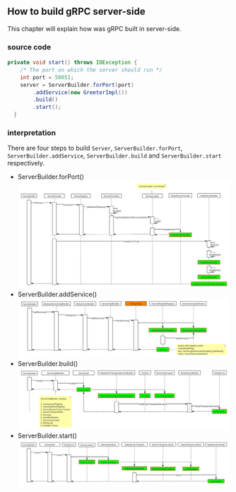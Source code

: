 ## How to build gRPC server-side

This chapter will explain how was gRPC built in server-side.

### source code
```java
private void start() throws IOException {
    /* The port on which the server should run */
    int port = 50051;
    server = ServerBuilder.forPort(port)
        .addService(new GreeterImpl())
        .build()
        .start();
  }
```

### interpretation

There are four steps to build `Server`, `ServerBuilder.forPort`, `ServerBuilder.addService`, `ServerBuilder.build` and `ServerBuilder.start` respectively.

+ ServerBuilder.forPort()
  ![forPort](how-to-build-grpc-server-side-forport.svg)
+ ServerBuilder.addService()
  ![addService](how-to-build-grpc-server-side-addservice.svg)
+ ServerBuilder.build()
  ![build](how-to-build-grpc-server-side-build.svg)
+ ServerBuilder.start()
  ![start](how-to-build-grpc-server-side-start.svg)
  